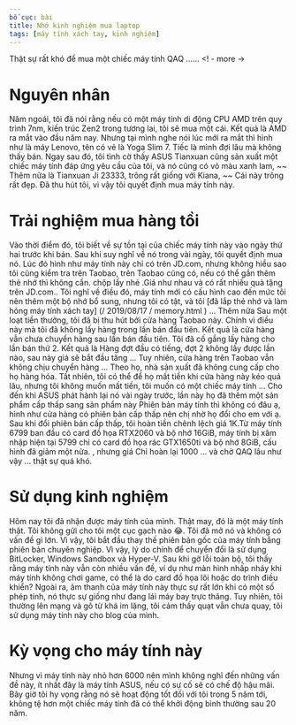 ```yaml
---
bố cục: bài
title: Nhớ kinh nghiệm mua laptop
tags: [máy tính xách tay, kinh nghiệm]
---
```


Thật sự rất khó để mua một chiếc máy tính QAQ ...... <! - more ->

# Nguyên nhân
Năm ngoái, tôi đã nói rằng nếu có một máy tính di động CPU AMD trên quy trình 7nm, kiến ​​trúc Zen2 trong tương lai, tôi sẽ mua một cái. Kết quả là AMD ra mắt vào đầu năm nay. Nhưng tại mình nghe nói lúc mới ra mắt thì hình như là máy Lenovo, tên có vẻ là Yoga Slim 7. Tiếc là mình đợi lâu mà không thấy bán. Ngay sau đó, tôi tình cờ thấy ASUS Tianxuan cũng sản xuất một chiếc máy tính đáp ứng yêu cầu của tôi, và nó cũng có vỏ màu xanh lam, ~~ Thêm nữa là Tianxuan Ji 23333, trông rất giống với Kiana, ~~ Cái này trông rất đẹp. Đã thu hút tôi, vì vậy tôi quyết định mua máy tính này.

# Trải nghiệm mua hàng tồi
Vào thời điểm đó, tôi biết về sự tồn tại của chiếc máy tính này vào ngày thứ hai trước khi bán. Sau khi suy nghĩ về nó trong vài ngày, tôi quyết định mua nó. Lúc đó hình như máy tính này chỉ có trên JD.com, nhưng không hiểu sao tôi cũng kiểm tra trên Taobao, trên Taobao cũng có, nếu có thể gắn thêm thẻ nhớ thì không cần. chộp lấy nhé .Giá như nhau và có rất nhiều quà tặng trên JD.com.. Tôi nghĩ về điều đó, máy tính mới có cấu hình cao đến mức tôi nên thêm một bộ nhớ bổ sung, nhưng tôi có tật, và tôi [đã lắp thẻ nhớ và làm hỏng máy tính xách tay] (/ 2019/08/17 / memory.html ) ... Thêm nữa Sau một loạt tiền thưởng, tôi đã bị thu hút bởi cửa hàng Taobao này.
Chính vì điều này mà tôi đã không lấy hàng trong lần bán đầu tiên. Kết quả là cửa hàng vẫn chưa chuyển hàng sau lần bán đầu tiên. Tôi đã cố gắng lấy hàng cho lần bán thứ 2. Kết quả là Hàng đợt đầu có tiếng, đợt 2 không lấy được lần nào, sau này giá sẽ bắt đầu tăng ... Tuy nhiên, cửa hàng trên Taobao vẫn không chịu chuyển hàng ... Theo họ, nhà sản xuất đã không cung cấp cho họ hàng hóa.
Tất nhiên, tôi có thể để họ mất tiền khi cửa hàng này kéo quá lâu, nhưng tôi không muốn mất tiền, tôi muốn có một chiếc máy tính ... Cho đến khi ASUS phát hành lại nó vài ngày trước, lần này họ đã thêm một sản phẩm cấp thấp sang sản phẩm này Phiên bản máy tính thì không có đâu ạ, hình như cửa hàng có phiên bản cấp thấp nên chị nhờ họ đổi cho em với ạ.
Sau khi đổi phiên bản cấp thấp, tôi hoàn tiền chênh lệch giá 1K.Từ máy tính 6799 ban đầu có card đồ họa RTX2060 và bộ nhớ 16GiB, máy tính bị xâm nhập hiện tại 5799 chỉ có card đồ họa rác GTX1650ti và bộ nhớ 8GiB, cấu hình đã giảm một nửa. , nhưng giá Chỉ hoàn lại 1000 ... và chờ QAQ lâu như vậy ... thật sự quá khó.

# Sử dụng kinh nghiệm
Hôm nay tôi đã nhận được máy tính của mình. Thật may, đó là một máy tính thật. Tôi không gửi cho tôi một cục gạch nào 😂. Tôi đã mở nó và không có vấn đề gì lớn. Vì vậy, tôi bắt đầu thay thế phiên bản gốc của máy tính bằng phiên bản chuyên nghiệp. Vì vậy, lý do chính để chuyển đổi là sử dụng BitLocker, Windows Sandbox và Hyper-V.
Sau khi gỡ lỗi toàn bộ, tôi thấy rằng máy tính này vẫn còn nhiều vấn đề, ví dụ như màn hình nhấp nháy khi máy tính không chơi game, có thể là do card đồ họa lõi hoặc do trình điều khiển? Ngoài ra, âm thanh của máy tính này thực sự rất lớn khi có một số phép tính, nó thực sự giống như đang lái máy bay trực thăng. Tuy nhiên, tôi thường lên mạng và gõ từ khá im lặng, tôi cảm thấy quạt vẫn chưa quay, tôi sử dụng máy tính này cho blog của mình.

# Kỳ vọng cho máy tính này
Nhưng vì máy tính này nhỏ hơn 6000 nên mình không nghĩ đến những vấn đề này, ít nhất đây là máy tính ASUS, nếu có sự cố sẽ có chế độ hậu mãi. Bây giờ tôi hy vọng rằng nó sẽ hoạt động tốt đối với tôi trong 5 năm tới, không tệ hơn một chiếc máy tính đã có thể khởi động bình thường sau 20 năm.
